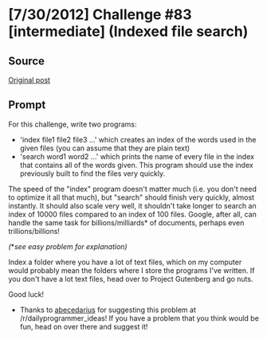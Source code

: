 # [7/30/2012] Challenge #83 [intermediate] (Indexed file search)

## Source

[Original post](https://old.reddit.com/r/dailyprogrammer/comments/xdx4o/7302012_challenge_83_intermediate_indexed_file/)

## Prompt

For this challenge, write two programs:

* 'index file1 file2 file3 ...' which creates an index of the words used in the given files (you can assume that they are plain text)
* 'search word1 word2 ...' which prints the name of every file in the index that contains all of the words given. This program should use the index previously built to find the files very quickly.

The speed of the "index" program doesn't matter much (i.e. you don't need to optimize it all that much), but "search" should finish very quickly, almost instantly. It should also scale very well, it shouldn't take longer to search an index of 10000 files compared to an index of 100 files. Google, after all, can handle the same task for billions/milliards* of documents, perhaps even trillions/billions!

*(*\**see easy problem for explanation)*

Index a folder where you have a lot of text files, which on my computer would probably mean the folders where I store the programs I've written. If you don't have a lot text files, head over to Project Gutenberg and go nuts.

Good luck!

* Thanks to [abecedarius](http://www.reddit.com/user/abecedarius) for suggesting this problem at /r/dailyprogrammer_ideas! If you have a problem that you think would be fun, head on over there and suggest it!
